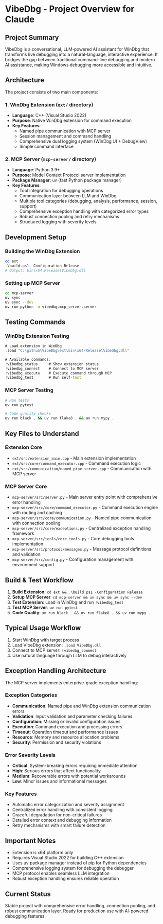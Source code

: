 # VibeDbg - Project Overview for Claude

## Project Summary
VibeDbg is a conversational, LLM-powered AI assistant for WinDbg that transforms live debugging into a natural-language, interactive experience. It bridges the gap between traditional command-line debugging and modern AI assistance, making Windows debugging more accessible and intuitive.

## Architecture
The project consists of two main components:

### 1. WinDbg Extension (`ext/` directory)
- **Language**: C++ (Visual Studio 2022)
- **Purpose**: Native WinDbg extension for command execution
- **Key Features**:
  - Named pipe communication with MCP server
  - Session management and command handling
  - Comprehensive dual logging system (WinDbg UI + DebugView)
  - Simple command interface

### 2. MCP Server (`mcp-server/` directory)
- **Language**: Python 3.9+
- **Purpose**: Model Context Protocol server implementation
- **Package Manager**: uv (fast Python package manager)
- **Key Features**:
  - Tool integration for debugging operations
  - Communication layer between LLM and WinDbg
  - Multiple tool categories (debugging, analysis, performance, session, support)
  - Comprehensive exception handling with categorized error types
  - Robust connection pooling and retry mechanisms
  - Structured logging with severity levels

## Development Setup

### Building the WinDbg Extension
```powershell
cd ext
.\build.ps1 -Configuration Release
# Output: bin\x64\Release\VibeDbg.dll
```

### Setting up MCP Server
```bash
cd mcp-server
uv sync
uv sync --dev
uv run python -m vibedbg.mcp_server.server
```

## Testing Commands

### WinDbg Extension Testing
```cmd
# Load extension in WinDbg
.load "C:\github\VibeDbg\ext\bin\x64\Release\VibeDbg.dll"

# Available commands:
!vibedbg_status     # Show extension status
!vibedbg_connect    # Connect to MCP server
!vibedbg_execute    # Execute command through MCP
!vibedbg_test       # Run self-test
```

### MCP Server Testing
```bash
# Run tests
uv run pytest

# Code quality checks
uv run black . && uv run flake8 . && uv run mypy .
```

## Key Files to Understand

### Extension Core
- `ext/src/extension_main.cpp` - Main extension implementation
- `ext/src/core/command_executor.cpp` - Command execution logic
- `ext/src/communication/named_pipe_server.cpp` - Communication with MCP server

### MCP Server Core
- `mcp-server/src/server.py` - Main server entry point with comprehensive error handling
- `mcp-server/src/core/command_executor.py` - Command execution engine with routing and caching
- `mcp-server/src/core/communication.py` - Named pipe communication with connection pooling
- `mcp-server/src/core/exceptions.py` - Centralized exception handling framework
- `mcp-server/src/tools/core_tools.py` - Core debugging tools implementation
- `mcp-server/src/protocol/messages.py` - Message protocol definitions and validation
- `mcp-server/src/config.py` - Configuration management with environment support

## Build & Test Workflow
1. **Build Extension**: `cd ext && .\build.ps1 -Configuration Release`
2. **Setup MCP Server**: `cd mcp-server && uv sync && uv sync --dev`
3. **Test Extension**: Load in WinDbg and run `!vibedbg_test`
4. **Test MCP Server**: `uv run pytest`
5. **Code Quality**: `uv run black . && uv run flake8 . && uv run mypy .`

## Typical Usage Workflow
1. Start WinDbg with target process
2. Load VibeDbg extension: `.load VibeDbg.dll`
3. Connect to MCP server: `!vibedbg_connect`
4. Use natural language through LLM to debug interactively

## Exception Handling Architecture

The MCP server implements enterprise-grade exception handling:

### Exception Categories
- **Communication**: Named pipe and WinDbg extension communication errors
- **Validation**: Input validation and parameter checking failures  
- **Configuration**: Missing or invalid configuration issues
- **Execution**: Command execution and processing errors
- **Timeout**: Operation timeout and performance issues
- **Resource**: Memory and resource allocation problems
- **Security**: Permission and security violations

### Error Severity Levels
- **Critical**: System-breaking errors requiring immediate attention
- **High**: Serious errors that affect functionality
- **Medium**: Recoverable errors with potential workarounds
- **Low**: Minor issues and informational messages

### Key Features
- Automatic error categorization and severity assignment
- Centralized error handling with consistent logging
- Graceful degradation for non-critical failures
- Detailed error context and debugging information
- Retry mechanisms with smart failure detection

## Important Notes
- Extension is x64 platform only
- Requires Visual Studio 2022 for building C++ extension
- Uses uv package manager instead of pip for Python dependencies
- Comprehensive logging system for debugging the debugger
- MCP protocol enables seamless LLM integration
- Robust exception handling ensures reliable operation

## Current Status
Stable project with comprehensive error handling, connection pooling, and robust communication layer. Ready for production use with AI-powered debugging features.